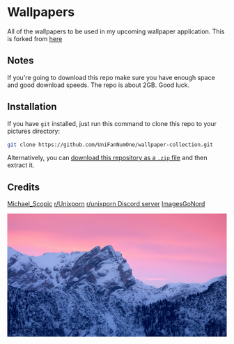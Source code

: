 # Wallpapers

All of the wallpapers to be used in my upcoming wallpaper application. This is forked from [here](https://github.com/michaelScopic/Wallpapers)

## Notes

If you're going to download this repo make sure you have enough space and good download speeds. The repo is about 2GB. Good luck.

## Installation

If you have `git` installed, just run this command to clone this repo to your pictures directory:
```sh
git clone https://github.com/UniFanNumOne/wallpaper-collection.git
```

Alternatively, you can [download this repository as a `.zip` file](https://github.com/UniFanNumOne/wallpaper-collection/archive/refs/heads/main.zip) and then extract it.

## Credits

[Michael_Scopic](https://github.com/michaelScopic/Wallpapers)
[r/Unixporn](https://www.reddit.com/r/unixporn/)
[r/unixporn Discord server](https://discord.gg/unixporn)
[ImagesGoNord](https://github.com/Schroedinger-Hat/ImageGoNord-Web)

<p><img src="https://github.com/UniFanNumOne/wallpaper-collection/blob/main/landscapes/marek-piwnicki-qxaFZWRKOSQ-unsplash.jpg?raw=true" alt="#" style=";"><p>

